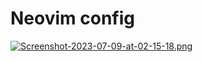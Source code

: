 # Neovim config

[![Screenshot-2023-07-09-at-02-15-18.png](https://i.postimg.cc/wBVRYj59/Screenshot-2023-07-09-at-02-15-18.png)](https://postimg.cc/PLC5mhF7)
